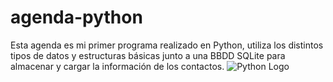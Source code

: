 # agenda-python
Esta agenda es mi primer programa realizado en Python,
utiliza los distintos tipos de datos y estructuras básicas junto a una BBDD SQLite para almacenar y cargar la información de los contactos.
![Python Logo](https://www.python.org/static/community_logos/python-logo-master-v3-TM.png)
